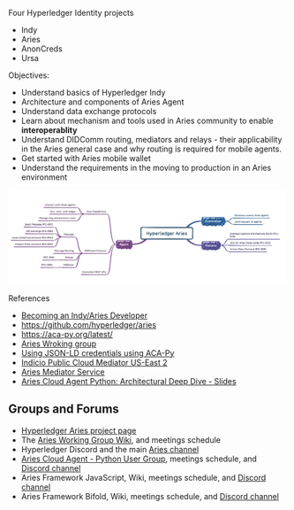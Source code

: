 Four Hyperledger Identity projects
- Indy
- Aries
- AnonCreds
- Ursa 

Objectives: 
- Understand basics of Hyperledger Indy 
- Architecture and components of Aries Agent
- Understand data exchange protocols
- Learn about mechanism and tools used in Aries community to enable **interoperablity**
- Understand DIDComm routing, mediators and relays - their applicability in the Aries general case and why routing is required for mobile agents.
- Get started with Aries mobile wallet 
- Understand the requirements in the moving to production in an Aries environment


![img](assets/minmap.png)


References

- [Becoming an Indy/Aries Developer](https://github.com/hyperledger/aries-cloudagent-python/blob/main/docs/gettingStarted/README.md)
- https://github.com/hyperledger/aries
- https://aca-py.org/latest/
- [Aries Wroking group](https://wiki.hyperledger.org/display/ARIES/Aries+Working+Group)
- [Using JSON-LD credentials using ACA-Py](https://aca-py.org/latest/demo/AliceWantsAJsonCredential/)
- [Indicio Public Cloud Mediator US-East 2](https://indicio-tech.github.io/mediator/)
- [Aries Mediator Service](https://github.com/hyperledger/aries-mediator-service)
- [Aries Cloud Agent Python: Architectural Deep Dive - Slides](https://docs.google.com/presentation/d/1K7qiQkVi4n-lpJ3nUZY27OniUEM0c8HAIk4imCWCx5Q/edit#slide=id.g5d43fe05cc_0_105)

## Groups and Forums
- [Hyperledger Aries project page](https://www.hyperledger.org/projects/aries)
- The [Aries Working Group Wiki](https://wiki.hyperledger.org/display/ARIES/Aries+Working+Group), and meetings schedule
- Hyperledger Discord and the main [Aries channel](https://discord.com/channels/905194001349627914/905206466410057728)
- [Aries Cloud Agent - Python User Group](https://wiki.hyperledger.org/pages/viewpage.action?pageId=24780322), meetings schedule, and [Discord channel](https://discord.com/channels/905194001349627914/941706593739894804)
- Aries Framework JavaScript, Wiki, meetings schedule, and [Discord channel](https://discord.com/channels/905194001349627914/941708033434738768)
- Aries Framework Bifold, Wiki, meetings schedule, and [Discord channel](https://discord.com/channels/905194001349627914/941708242030063656)
